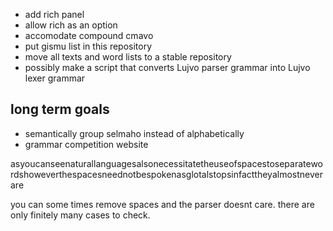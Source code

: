 - add rich panel
- allow rich as an option
- accomodate compound cmavo
- put gismu list in this repository
- move all texts and word lists to a stable repository
- possibly make a script that converts Lujvo parser grammar into Lujvo lexer grammar

## long term goals
- semantically group selmaho instead of alphabetically
- grammar competition website

asyoucanseenaturallanguagesalsonecessitatetheuseofspacestoseparatewordshoweverthespacesneednotbespokenasglotalstopsinfacttheyalmostneverare

you can some times remove spaces and the parser doesnt care. there are only finitely many cases to check.